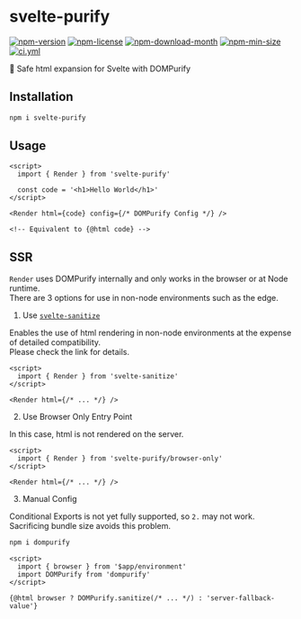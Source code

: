 <!----- BEGIN GHOST DOCS HEADER ----->

# svelte-purify

[![npm-version](https://img.shields.io/npm/v/svelte-purify)](https://npmjs.com/package/svelte-purify) [![npm-license](https://img.shields.io/npm/l/svelte-purify)](https://npmjs.com/package/svelte-purify) [![npm-download-month](https://img.shields.io/npm/dm/svelte-purify)](https://npmjs.com/package/svelte-purify) [![npm-min-size](https://img.shields.io/bundlephobia/min/svelte-purify)](https://npmjs.com/package/svelte-purify) [![ci.yml](https://github.com/jill64/svelte-purify/actions/workflows/ci.yml/badge.svg)](https://github.com/jill64/svelte-purify/actions/workflows/ci.yml)

💎 Safe html expansion for Svelte with DOMPurify

<!----- END GHOST DOCS HEADER ----->

## Installation

```sh
npm i svelte-purify
```

## Usage

```svelte
<script>
  import { Render } from 'svelte-purify'

  const code = '<h1>Hello World</h1>'
</script>

<Render html={code} config={/* DOMPurify Config */} />

<!-- Equivalent to {@html code} -->
```

## SSR

`Render` uses DOMPurify internally and only works in the browser or at Node runtime.  
There are 3 options for use in non-node environments such as the edge.

1. Use [`svelte-sanitize`](https://github.com/jill64/svelte-sanitize)

Enables the use of html rendering in non-node environments at the expense of detailed compatibility.  
Please check the link for details.

```svelte
<script>
  import { Render } from 'svelte-sanitize'
</script>

<Render html={/* ... */} />
```

2. Use Browser Only Entry Point

In this case, html is not rendered on the server.

```svelte
<script>
  import { Render } from 'svelte-purify/browser-only'
</script>

<Render html={/* ... */} />
```

3. Manual Config

Conditional Exports is not yet fully supported, so `2.` may not work.  
Sacrificing bundle size avoids this problem.

```sh
npm i dompurify
```

```svelte
<script>
  import { browser } from '$app/environment'
  import DOMPurify from 'dompurify'
</script>

{@html browser ? DOMPurify.sanitize(/* ... */) : 'server-fallback-value'}
```
